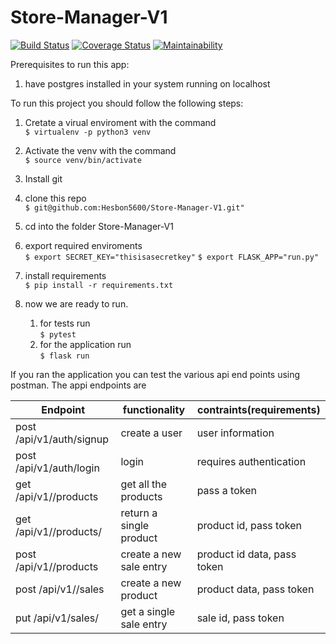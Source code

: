 # Store-Manager-V1

[![Build Status](https://travis-ci.org/Hesbon5600/Store-Manager-V1.svg?branch=ft-get-single-sale-api-161310353)](https://travis-ci.org/Hesbon5600/Store-Manager-V1)
[![Coverage Status](https://coveralls.io/repos/github/Hesbon5600/Store-Manager-V1/badge.svg)](https://coveralls.io/github/Hesbon5600/Store-Manager-V1)
[![Maintainability](https://api.codeclimate.com/v1/badges/751babd9eca784e178b9/maintainability)](https://codeclimate.com/github/Hesbon5600/Store-Manager-V1/maintainability)


Prerequisites to run this app:  
   1. have postgres installed in your system running on localhost

To run this project you should follow the following steps:  
1. Cretate  a virual enviroment with the command  
`$ virtualenv -p python3 venv`  

1. Activate the venv with the command     
`$ source venv/bin/activate`

1. Install git  
1. clone this repo  
`$ git@github.com:Hesbon5600/Store-Manager-V1.git"` 
  
1. cd into the folder Store-Manager-V1
1. export required enviroments  
	`$ export SECRET_KEY="thisisasecretkey"`
  `$ export FLASK_APP="run.py"`
1. install requirements      
`$ pip install -r requirements.txt` 
1. now we are ready to run. 
	1. for tests run  
	`$ pytest`   
	1. for the application run  
	`$ flask run`  

If you ran the application you can test the various api end points using postman. The appi endpoints are  

|Endpoint|functionality|contraints(requirements)|
|-------|-------------|----------|
|post /api/v1/auth/signup|create a user|user information|
|post /api/v1/auth/login | login |requires authentication |
|get /api/v1//products| get all the products| pass a token |
|get /api/v1//products/</productID>|return a single product| product id, pass token|
|post /api/v1//products | create a new sale entry| product id data, pass token|
|post /api/v1//sales | create a new product| product data, pass token|
|put  /api/v1/sales/<saleID> |get a single sale entry| sale id, pass token| 


